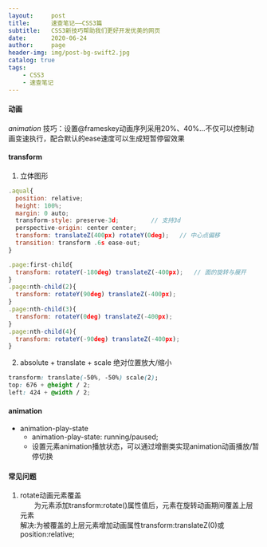```yaml
---
layout:     post
title:      速查笔记——CSS3篇
subtitle:   CSS3新技巧帮助我们更好开发优美的网页
date:       2020-06-24
author:     page
header-img: img/post-bg-swift2.jpg
catalog: true
tags:
    - CSS3
    - 速查笔记
---
```


#### 动画

*animation*
技巧：设置@frameskey动画序列采用20%、40%...不仅可以控制动画变速执行，配合默认的ease速度可以生成短暂停留效果

#### transform

1. 立体图形

```js
.aqual{
  position: relative;
  height: 100%;
  margin: 0 auto;
  transform-style: preserve-3d;         // 支持3d
  perspective-origin: center center;
  transform: translateZ(400px) rotateY(0deg);   // 中心点偏移
  transition: transform .6s ease-out;
}

.page:first-child{
  transform: rotateY(-180deg) translateZ(-400px);   // 面的旋转与展开
}
.page:nth-child(2){
  transform: rotateY(90deg) translateZ(-400px);
}
.page:nth-child(3){
  transform: rotateY(0deg) translateZ(-400px);
}
.page:nth-child(4){
  transform: rotateY(-90deg) translateZ(-400px);
}
```

2. absolute + translate + scale 绝对位置放大/缩小

```css
transform: translate(-50%, -50%) scale(2);
top: 676 + @height / 2;
left: 424 + @width / 2;
```

#### animation

- animation-play-state
  - animation-play-state: running/paused;
  - 设置元素animation播放状态，可以通过增删类实现animation动画播放/暂停切换

#### 常见问题

1. rotate动画元素覆盖  
　　为元素添加transform:rotate()属性值后，元素在旋转动画期间覆盖上层元素  
解决:为被覆盖的上层元素增加动画属性transform:translateZ(0)或position:relative;

